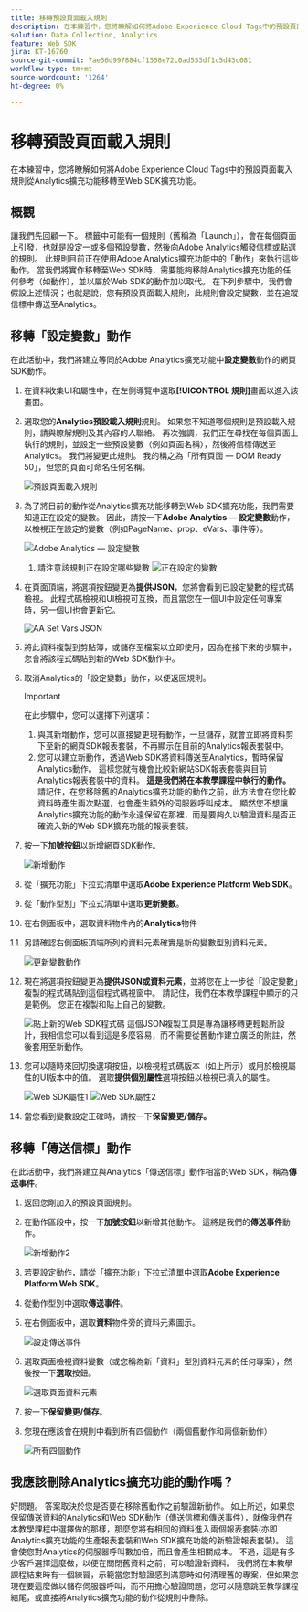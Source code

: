 ```yaml
---
title: 移轉預設頁面載入規則
description: 在本練習中，您將瞭解如何將Adobe Experience Cloud Tags中的預設頁面載入規則從Analytics擴充功能移轉至Web SDK擴充功能。
solution: Data Collection, Analytics
feature: Web SDK
jira: KT-16760
source-git-commit: 7ae56d997884cf1558e72c0ad553df1c5d43c081
workflow-type: tm+mt
source-wordcount: '1264'
ht-degree: 0%

---
```



# 移轉預設頁面載入規則

在本練習中，您將瞭解如何將Adobe Experience Cloud Tags中的預設頁面載入規則從Analytics擴充功能移轉至Web SDK擴充功能。

## 概觀

讓我們先回顧一下。 標籤中可能有一個規則（舊稱為「Launch」），會在每個頁面上引發，也就是設定一或多個預設變數，然後向Adobe Analytics觸發信標或點選的規則。 此規則目前正在使用Adobe Analytics擴充功能中的「動作」來執行這些動作。 當我們將實作移轉至Web SDK時，需要能夠移除Analytics擴充功能的任何參考（如動作），並以屬於Web SDK的動作加以取代。 在下列步驟中，我們會假設上述情況；也就是說，您有預設頁面載入規則，此規則會設定變數，並在追蹤信標中傳送至Analytics。

## 移轉「設定變數」動作

在此活動中，我們將建立等同於Adobe Analytics擴充功能中&#x200B;**設定變數**&#x200B;動作的網頁SDK動作。

1. 在資料收集UI和屬性中，在左側導覽中選取&#x200B;**[!UICONTROL 規則]**&#x200B;畫面以進入該畫面。
1. 選取您的&#x200B;**Analytics預設載入規則**&#x200B;規則。 如果您不知道哪個規則是預設載入規則，請與瞭解規則及其內容的人聯絡。 再次強調，我們正在尋找在每個頁面上執行的規則，並設定一些預設變數（例如頁面名稱），然後將信標傳送至Analytics。 我們將變更此規則。 我的稱之為「所有頁面 — DOM Ready 50」，但您的頁面可命名任何名稱。

   ![預設頁面載入規則](assets/default-page-load-rule.jpg)

1. 為了將目前的動作從Analytics擴充功能移轉到Web SDK擴充功能，我們需要知道正在設定的變數。 因此，請按一下&#x200B;**Adobe Analytics — 設定變數**&#x200B;動作，以檢視正在設定的變數（例如PageName、prop、eVars、事件等）。

   ![Adobe Analytics — 設定變數](assets/aa-set-variables.jpg)
   1. 請注意該規則正在設定哪些變數
      ![正在設定的變數](assets/aa-vars-set.jpg)

1. 在頁面頂端，將選項按鈕變更為&#x200B;**提供JSON**，您將會看到已設定變數的程式碼檢視。 此程式碼檢視和UI檢視可互換，而且當您在一個UI中設定任何專案時，另一個UI也會更新它。

   ![AA Set Vars JSON](assets/aa-setvars-json.jpg)

1. 將此資料複製到剪貼簿，或儲存至檔案以立即使用，因為在接下來的步驟中，您會將該程式碼貼到新的Web SDK動作中。
1. 取消Analytics的「設定變數」動作，以便返回規則。

   >[!IMPORTANT]
   >
   >在此步驟中，您可以選擇下列選項：
   >1. 與其新增動作，您可以直接變更現有動作，一旦儲存，就會立即將資料剪下至新的網頁SDK報表套裝，不再顯示在目前的Analytics報表套裝中。
   >1. 您可以建立新動作，透過Web SDK將資料傳送至Analytics，暫時保留Analytics動作。 這樣您就有機會比較新網站SDK報表套裝與目前Analytics報表套裝中的資料。 **這是我們將在本教學課程中執行的動作。**&#x200B;請記住，在您移除舊的Analytics擴充功能的動作之前，此方法會在您比較資料時產生兩次點選，也會產生額外的伺服器呼叫成本。 顯然您不想讓Analytics擴充功能的動作永遠保留在那裡，而是要夠久以驗證資料是否正確流入新的Web SDK擴充功能的報表套裝。

1. 按一下&#x200B;**加號按鈕**&#x200B;以新增網頁SDK動作。

   ![新增動作](assets/add-new-action.jpg)

1. 從「擴充功能」下拉式清單中選取&#x200B;**Adobe Experience Platform Web SDK**。
1. 從「動作型別」下拉式清單中選取&#x200B;**更新變數**。
1. 在右側面板中，選取資料物件內的&#x200B;**Analytics**&#x200B;物件
1. 另請確認右側面板頂端所列的資料元素確實是新的變數型別資料元素。

   ![更新變數動作](assets/update-variable-action-analytics.jpg)

1. 現在將選項按鈕變更為&#x200B;**提供JSON或資料元素**，並將您在上一步從「設定變數」複製的程式碼貼到這個程式碼視窗中。 請記住，我們在本教學課程中顯示的只是範例。 您正在複製和貼上自己的變數。

   ![貼上新的Web SDK程式碼](assets/new-websdk-code-paste.jpg)
這個JSON複製工具是專為讓移轉更輕鬆所設計，我相信您可以看到這是多麼容易，而不需要從舊動作建立廣泛的附註，然後套用至新動作。

1. 您可以隨時來回切換選項按鈕，以檢視程式碼版本（如上所示）或用於檢視屬性的UI版本中的值。 選取&#x200B;**提供個別屬性**&#x200B;選項按鈕以檢視已填入的屬性。

   ![Web SDK屬性1](assets/websdk-attributes-1.jpg)
   ![Web SDK屬性2](assets/websdk-attributes-2.jpg)

1. 當您看到變數設定正確時，請按一下&#x200B;**保留變更/儲存。**

## 移轉「傳送信標」動作

在此活動中，我們將建立與Analytics「傳送信標」動作相當的Web SDK，稱為&#x200B;**傳送事件**。

1. 返回您剛加入的預設頁面規則。
1. 在動作區段中，按一下&#x200B;**加號按鈕**&#x200B;以新增其他動作。 這將是我們的&#x200B;**傳送事件**&#x200B;動作。

   ![新增動作2](assets/add-new-action-2.jpg)

1. 若要設定動作，請從「擴充功能」下拉式清單中選取&#x200B;**Adobe Experience Platform Web SDK**。
1. 從動作型別中選取&#x200B;**傳送事件**。
1. 在右側面板中，選取&#x200B;**資料**&#x200B;物件旁的資料元素圖示。

   ![設定傳送事件](assets/send-event-config.jpg)

1. 選取頁面檢視資料變數（或您稱為新「資料」型別資料元素的任何專案），然後按一下&#x200B;**選取**&#x200B;按鈕。

   ![選取頁面資料元素](assets/select-data-element-variable.jpg)

1. 按一下&#x200B;**保留變更/儲存**。
1. 您現在應該會在規則中看到所有四個動作（兩個舊動作和兩個新動作）

   ![所有四個動作](assets/all-four-actions.jpg)

## 我應該刪除Analytics擴充功能的動作嗎？

好問題。 答案取決於您是否要在移除舊動作之前驗證新動作。 如上所述，如果您保留傳送資料的Analytics和Web SDK動作（傳送信標和傳送事件），就像我們在本教學課程中選擇做的那樣，那麼您將有相同的資料進入兩個報表套裝(亦即Analytics擴充功能的生產報表套裝和Web SDK擴充功能的新驗證報表套裝)。 這會使您對Analytics的伺服器呼叫數加倍，而且會產生相關成本。 不過，這是有多少客戶選擇這麼做，以便在關閉舊資料之前，可以驗證新資料。 我們將在本教學課程結束時有一個練習，示範當您對驗證感到滿意時如何清理舊的專案，但如果您現在要這麼做以儲存伺服器呼叫，而不用擔心驗證問題，您可以隨意跳至教學課程結尾，或直接將Analytics擴充功能的動作從規則中刪除。
